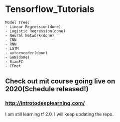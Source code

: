 # Tensorflow_Tutorials
```
Model Tree:
- Linear Regression(done)
- Logistic Regression(done)
- Neural Network(done)
- CNN
- RNN
- LSTM
- autoencoder(done)
- GAN(done)
- SiamFC
- CFnet
```
## Check out mit course going live on 2020(Schedule released!)
### http://introtodeeplearning.com/

I am still learning tf 2.0. I will keep updating the repo.
